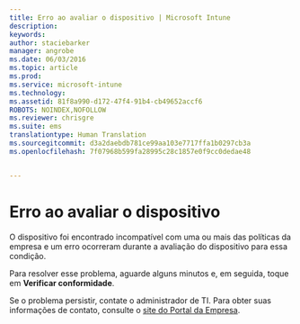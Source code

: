 ```yaml
---
title: Erro ao avaliar o dispositivo | Microsoft Intune
description: 
keywords: 
author: staciebarker
manager: angrobe
ms.date: 06/03/2016
ms.topic: article
ms.prod: 
ms.service: microsoft-intune
ms.technology: 
ms.assetid: 81f8a990-d172-47f4-91b4-cb49652accf6
ROBOTS: NOINDEX,NOFOLLOW
ms.reviewer: chrisgre
ms.suite: ems
translationtype: Human Translation
ms.sourcegitcommit: d3a2daebdb781ce99aa103e7717ffa1b0297cb3a
ms.openlocfilehash: 7f07968b599fa28995c28c1857e0f9cc0dedae48


---
```



# Erro ao avaliar o dispositivo
O dispositivo foi encontrado incompatível com uma ou mais das políticas da empresa e um erro ocorreram durante a avaliação do dispositivo para essa condição.

Para resolver esse problema, aguarde alguns minutos e, em seguida, toque em **Verificar conformidade**.

Se o problema persistir, contate o administrador de TI. Para obter suas informações de contato, consulte o [site do Portal da Empresa](http://portal.manage.microsoft.com).



<!--HONumber=Aug16_HO4-->


